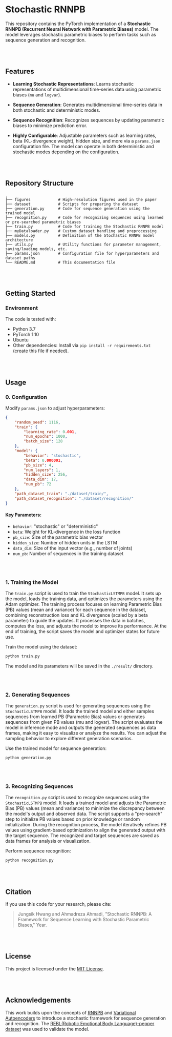 
# Stochastic RNNPB

This repository contains the PyTorch implementation of a **Stochastic RNNPB (Recurrent Neural Network with Parametric Biases)** model. The model leverages stochastic parametric biases to perform tasks such as sequence generation and recognition.

<br><br>

## Features

- **Learning Stochastic Representations**: Learns stochastic representations of multidimensional time-series data using parametric biases (`mu` and `logvar`).

- **Sequence Generation**: Generates multidimensional time-series data in both stochastic and deterministic modes.

- **Sequence Recognition**: Recognizes sequences by updating parametric biases to minimize prediction error.

- **Highly Configurable**: Adjustable parameters such as learning rates, beta (KL-divergence weight), hidden size, and more via a `params.json` configuration file. The model can operate in both deterministic and stochastic modes depending on the configuration.

<br><br>

## Repository Structure

```plaintext
.
├── figures            # High-resolution figures used in the paper
├── dataset            # Scripts for preparing the dataset
├── generation.py      # Code for sequence generation using the trained model
├── recognition.py     # Code for recognizing sequences using learned or pre-searched parametric biases
├── train.py           # Code for training the Stochastic RNNPB model
├── myDataloader.py    # Custom dataset handling and preprocessing
├── models.py          # Definition of the Stochastic RNNPB model architecture
├── utils.py           # Utility functions for parameter management, saving/loading models, etc.
├── params.json        # Configuration file for hyperparameters and dataset paths
└── README.md          # This documentation file
```

<br><br>

## Getting Started

### Environment

The code is tested with:

- Python 3.7
- PyTorch 1.10
- Ubuntu
- Other dependencies: Install via `pip install -r requirements.txt` (create this file if needed).

<br><br>

## Usage

### 0. Configuration

Modify `params.json` to adjust hyperparameters:

```json
{
    "random_seed": 1116,
    "train": {
        "learning_rate": 0.001,
        "num_epochs": 1000,
        "batch_size": 128
    },
    "model": {
        "behavior": "stochastic",
        "beta": 0.000001,
        "pb_size": 4,
        "num_layers": 1,
        "hidden_size": 256,
        "data_dim": 17,
        "num_pb": 72
    },
    "path_dataset_train": "./dataset/train/",
    "path_dataset_recognition": "./dataset/recognition/"
}
```

#### Key Parameters:

- `behavior`: "stochastic" or "deterministic"
- `beta`: Weight for KL-divergence in the loss function
- `pb_size`: Size of the parametric bias vector
- `hidden_size`: Number of hidden units in the LSTM
- `data_dim`: Size of the input vector (e.g., number of joints)
- `num_pb`: Number of sequences in the training dataset

<br><br>

### 1. Training the Model

The `train.py` script is used to train the `StochasticLSTMPB` model. It sets up the model, loads the training data, and optimizes the parameters using the Adam optimizer. The training process focuses on learning Parametric Bias (PB) values (mean and variance) for each sequence in the dataset, combining reconstruction loss and KL divergence (scaled by a beta parameter) to guide the updates. It processes the data in batches, computes the loss, and adjusts the model to improve its performance. At the end of training, the script saves the model and optimizer states for future use.

Train the model using the dataset:

```bash
python train.py
```
The model and its parameters will be saved in the `./result/` directory.

<br><br>

### 2. Generating Sequences

The `generation.py` script is used for generating sequences using the `StochasticLSTMPB` model. It loads the trained model and either samples sequences from learned PB (Parametric Bias) values or generates sequences from given PB values (mu and logvar). The script evaluates the model in inference mode and outputs the generated sequences as data frames, making it easy to visualize or analyze the results. You can adjust the sampling behavior to explore different generation scenarios.

Use the trained model for sequence generation:

```bash
python generation.py
```

<br><br>

### 3. Recognizing Sequences

The `recognition.py` script is used to recognize sequences using the `StochasticLSTMPB` model. It loads a trained model and adjusts the Parametric Bias (PB) values (mean and variance) to minimize the discrepancy between the model's output and observed data. The script supports a "pre-search" step to initialize PB values based on prior knowledge or random initialization. During the recognition process, the model iteratively refines PB values using gradient-based optimization to align the generated output with the target sequence. The recognized and target sequences are saved as data frames for analysis or visualization.

Perform sequence recognition:

```bash
python recognition.py
```

<br><br>

## Citation

If you use this code for your research, please cite:
> Jungsik Hwang and Ahmadreza Ahmadi, "Stochastic RNNPB: A Framework for Sequence Learning with Stochastic Parametric Biases," Year.

<br><br>

## License

This project is licensed under the [MIT License](./LICENSE).

<br><br>

## Acknowledgements

This work builds upon the concepts of [RNNPB](https://ieeexplore.ieee.org/abstract/document/1235981) and [Variational Autoencoders](https://arxiv.org/abs/1312.6114) to introduce a stochastic framework for sequence generation and recognition. The [REBL(Robotic Emotional Body Language)-pepper dataset](https://github.com/minamar/rebl-pepper-data) was used to validate the model.

